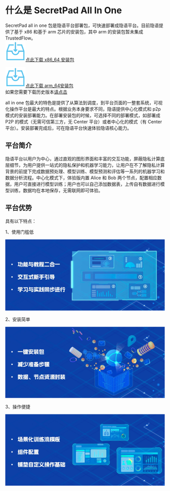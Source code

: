 # 什么是 SecretPad All In One

SecretPad all in one 包是隐语平台部署包，可快速部署成隐语平台。目前隐语提供了基于 x86 和基于 arm 芯片的安装包，其中 arm 的安装包暂未集成 TrustedFlow。  
![allinone_x86](./imgs/download_image.png)[点此下载 x86_64 安装包](https://secretflow-public.oss-cn-hangzhou.aliyuncs.com/mvp-packages/secretflow-allinone-linux-x86_64-v1.11.0.tar.gz)

![allinone_arm](./imgs/download_image.png)[点此下载 arm_64安装包](https://secretflow-public.oss-cn-hangzhou.aliyuncs.com/mvp-packages/secretflow-allinone-linux-aarch_64-v1.11.0.tar.gz)  
如果您需要下载历史版本[请点击](history_download.md)  

all in one 包最大的特色是提供了从算法到调度，到平台页面的一整套系统，可视化操作平台是最大的特点。根据业务本身要求不同，隐语提供中心化模式和 p2p 模式的安装部署能力。在部署安装包的时候，可选择不同的部署模式，如部署成 P2P 的模式（无需可信第三方，无 Center 平台）或者中心化的模式（有 Center 平台）。安装部署完成后，可在隐语平台快速体验隐语核心能力。

## 平台简介

隐语平台以用户为中心，通过直观的图形界面和丰富的交互功能，屏蔽隐私计算底层细节，为用户提供一站式的隐私保护和机器学习能力，让用户在不了解隐私计算背景的前提下完成数据预处理、模型训练、模型预测和评估等一系列的机器学习和数据分析流程。中心化模式下，体验版内置 Alice 和 Bob 两个节点，配置相应数据，用户可直接进行模型训练；用户也可以自己添加数据表，上传自有数据进行模型训练，数据均在本地保存，无需联网即可体验。

## 平台优势

具有以下特点：

1、使用门槛低

![Use_Threshold](./imgs/use_threshold.png)

2、安装简单

![Simple_Installation](./imgs/simple_installation.png)

3、操作便捷

![Easy To Operate](./imgs/easy_to_operate.png)